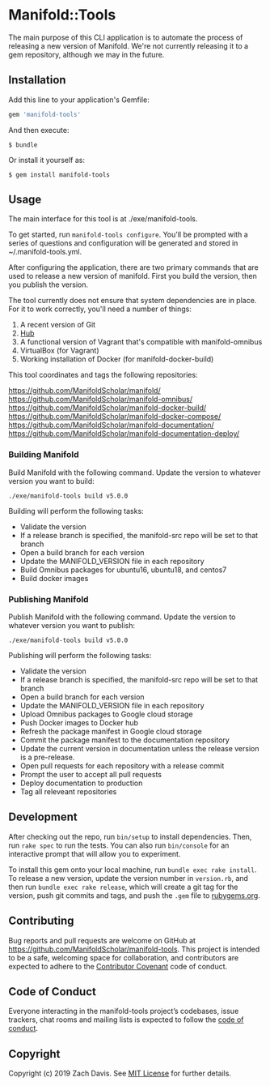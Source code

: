 # Manifold::Tools

The main purpose of this CLI application is to automate the process of releasing a new 
version of Manifold. We're not currently releasing it to a gem repository, although we
may in the future.

## Installation

Add this line to your application's Gemfile:

```ruby
gem 'manifold-tools'
```

And then execute:

    $ bundle

Or install it yourself as:

    $ gem install manifold-tools

## Usage

The main interface for this tool is at ./exe/manifold-tools.

To get started, run `manifold-tools configure`. You'll be prompted with a series of 
questions and configuration will be generated and stored in ~/.manifold-tools.yml. 

After configuring the application, there are two primary commands that are used to release
a new version of manifold. First you build the version, then you publish the version.

The tool currently does not ensure that system dependencies are in place. For it to work
correctly, you'll need a number of things:

1. A recent version of Git
2. [Hub](https://github.com/github/hub)
3. A functional version of Vagrant that's compatible with manifold-omnibus
4. VirtualBox (for Vagrant)
5. Working installation of Docker (for manifold-docker-build)

This tool coordinates and tags the following repositories:

https://github.com/ManifoldScholar/manifold/
https://github.com/ManifoldScholar/manifold-omnibus/
https://github.com/ManifoldScholar/manifold-docker-build/
https://github.com/ManifoldScholar/manifold-docker-compose/
https://github.com/ManifoldScholar/manifold-documentation/
https://github.com/ManifoldScholar/manifold-documentation-deploy/

### Building Manifold

Build Manifold with the following command. Update the version to whatever version you want
to build:
```
./exe/manifold-tools build v5.0.0
```

Building will perform the following tasks:

- Validate the version
- If a release branch is specified, the manifold-src repo will be set to that branch
- Open a build branch for each version
- Update the MANIFOLD_VERSION file in each repository
- Build Omnibus packages for ubuntu16, ubuntu18, and centos7
- Build docker images

### Publishing Manifold

Publish Manifold with the following command. Update the version to whatever version you want
to publish:
```
./exe/manifold-tools build v5.0.0
```

Publishing will perform the following tasks:

- Validate the version
- If a release branch is specified, the manifold-src repo will be set to that branch
- Open a build branch for each version
- Update the MANIFOLD_VERSION file in each repository
- Upload Omnibus packages to Google cloud storage
- Push Docker images to Docker hub
- Refresh the package manifest in Google cloud storage
- Commit the package manifest to the documentation repository
- Update the current version in documentation unless the release version is a pre-release.
- Open pull requests for each repository with a release commit
- Prompt the user to accept all pull requests
- Deploy documentation to production
- Tag all releveant repositories




## Development



After checking out the repo, run `bin/setup` to install dependencies. Then, run `rake spec` to run the tests. You can also run `bin/console` for an interactive prompt that will allow you to experiment.

To install this gem onto your local machine, run `bundle exec rake install`. To release a new version, update the version number in `version.rb`, and then run `bundle exec rake release`, which will create a git tag for the version, push git commits and tags, and push the `.gem` file to [rubygems.org](https://rubygems.org).

## Contributing

Bug reports and pull requests are welcome on GitHub at https://github.com/ManifoldScholar/manifold-tools. This project is intended to be a safe, welcoming space for collaboration, and contributors are expected to adhere to the [Contributor Covenant](http://contributor-covenant.org) code of conduct.

## Code of Conduct

Everyone interacting in the manifold-tools project’s codebases, issue trackers, chat rooms and mailing lists is expected to follow the [code of conduct](https://github.com/ManifoldScholar/manifold-tools/blob/master/CODE_OF_CONDUCT.md).

## Copyright

Copyright (c) 2019 Zach Davis. See [MIT License](LICENSE.txt) for further details.